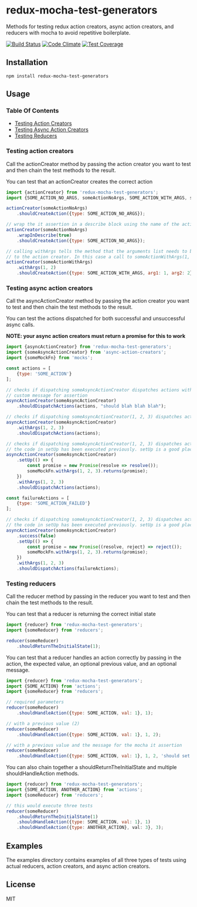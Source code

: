 # redux-mocha-test-generators
Methods for testing redux action creators, async action creators, and reducers with mocha to avoid repetitive boilerplate.

[![Build Status](https://travis-ci.org/jesalerno84/redux-mocha-test-generators.svg?branch=master)](https://travis-ci.org/jesalerno84/redux-mocha-test-generators)
[![Code Climate](https://codeclimate.com/github/jesalerno84/redux-mocha-test-generators/badges/gpa.svg)](https://codeclimate.com/github/jesalerno84/redux-mocha-test-generators)
[![Test Coverage](https://codeclimate.com/github/jesalerno84/redux-mocha-test-generators/badges/coverage.svg)](https://codeclimate.com/github/jesalerno84/redux-mocha-test-generators/coverage)

## Installation
```
npm install redux-mocha-test-generators
```
## Usage

### Table Of Contents
- [Testing Action Creators](#testing-action-creators)
- [Testing Async Action Creators](#testing-async-action-creators)
- [Testing Reducers](#testing-reducers)

### Testing action creators
Call the actionCreator method by passing the action creator you want to test and 
then chain the test methods to the result.

You can test that an actionCreator creates the correct action

```javascript
import {actionCreator} from 'redux-mocha-test-generators';
import {SOME_ACTION_NO_ARGS, someActionNoArgs, SOME_ACTION_WITH_ARGS, someActionWithArgs} from 'actions';

actionCreator(someActionNoArgs)
    .shouldCreateAction({type: SOME_ACTION_NO_ARGS});

// wrap the it assertion in a describe block using the name of the action creator
actionCreator(someActionNoArgs)
    .wrapInDescribe(true)
    .shouldCreateAction({type: SOME_ACTION_NO_ARGS});

// calling withArgs tells the method that the arguments list needs to be passed 
// to the action creator. In this case a call to someActionWithArgs(1, 2) should create the action in shouldCreateAction.
actionCreator(someActionWithArgs)
    .withArgs(1, 2)
    .shouldCreateAction({type: SOME_ACTION_WITH_ARGS, arg1: 1, arg2: 2});
```

### Testing async action creators
Call the asyncActionCreator method by passing the action creator you want to test and 
then chain the test methods to the result.

You can test the actions dispatched for both successful and unsuccessful async calls.

__NOTE: your async action creators must return a promise for this to work__

```javascript
import {asyncActionCreator} from 'redux-mocha-test-generators';
import {someAsyncActionCreator} from 'async-action-creators';
import {someMockFn} from 'mocks';

const actions = [
    {type: 'SOME_ACTION'}
];

// checks if dispatching someAsyncActionCreator dispatches actions with optional 
// custom message for assertion
asyncActionCreator(someAsyncActionCreator)
    .shouldDispatchActions(actions, "should blah blah blah");

// checks if dispatching someAsyncActionCreator(1, 2, 3) dispatches actions
asyncActionCreator(someAsyncActionCreator)
    .withArgs(1, 2, 3)
    .shouldDispatchActions(actions);

// checks if dispatching someAsyncActionCreator(1, 2, 3) dispatches actions when 
// the code in setUp has been executed previously. setUp is a good place to set up mocks.
asyncActionCreator(someAsyncActionCreator)
    .setUp(() => {
        const promise = new Promise(resolve => resolve());
        someMockFn.withArgs(1, 2, 3).returns(promise);
    })
    .withArgs(1, 2, 3)
    .shouldDispatchActions(actions);

const failureActions = [
    {type: 'SOME_ACTION_FAILED'}
];

// checks if dispatching someAsyncActionCreator(1, 2, 3) dispatches actions when the async method fails and  
// the code in setUp has been executed previously. setUp is a good place to set up mocks.
asyncActionCreator(someAsyncActionCreator)
    .success(false)
    .setUp(() => {
        const promise = new Promise((resolve, reject) => reject());
        someMockFn.withArgs(1, 2, 3).returns(promise);
    })
    .withArgs(1, 2, 3)
    .shouldDispatchActions(failureActions);

```

### Testing reducers
Call the reducer method by passing in the reducer you want to test and then 
chain the test methods to the result.

You can test that a reducer is returning the correct initial state
```javascript
import {reducer} from 'redux-mocha-test-generators';
import {someReducer} from 'reducers';

reducer(someReducer)
    .shouldReturnTheInitialState(1);

```

You can test that a reducer handles an action correctly by passing in the action, 
the expected value, an optional previous value, and an optional message.
```javascript
import {reducer} from 'redux-mocha-test-generators';
import {SOME_ACTION} from 'actions';
import {someReducer} from 'reducers';

// required parameters
reducer(someReducer)
    .shouldHandleAction({type: SOME_ACTION, val: 1}, 1);

// with a previous value (2)
reducer(someReducer)
    .shouldHandleAction({type: SOME_ACTION, val: 1}, 1, 2);

// with a previous value and the message for the mocha it assertion
reducer(someReducer)
    .shouldHandleAction({type: SOME_ACTION, val: 1}, 1, 2, 'should set the value to 1');

```
You can also chain together a shouldReturnTheInitialState and multiple shouldHandleAction 
methods.
```javascript
import {reducer} from 'redux-mocha-test-generators';
import {SOME_ACTION, ANOTHER_ACTION} from 'actions';
import {someReducer} from 'reducers';

// this would execute three tests
reducer(someReducer)
    .shouldReturnTheInitialState(1)
    .shouldHandleAction({type: SOME_ACTION, val: 1}, 1)
    .shouldHandleAction({type: ANOTHER_ACTION}, val: 3}, 3);
```

## Examples
The examples directory contains examples of all three types of tests using actual 
reducers, action creators, and async action creators.

## License
MIT
